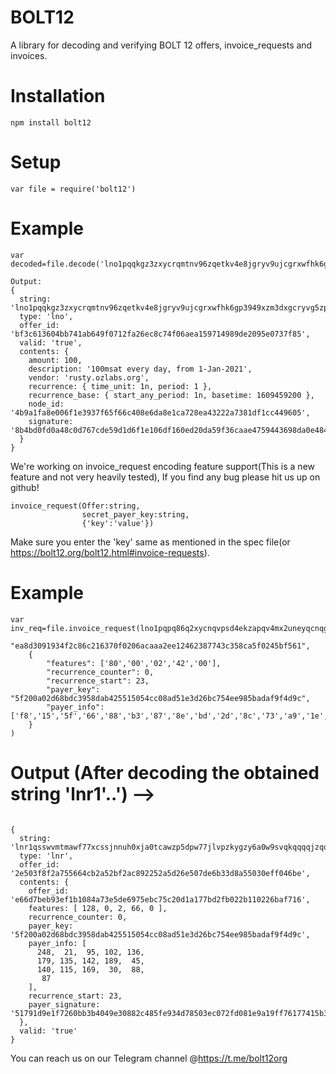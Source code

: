 # BOLT12
A library for decoding and verifying BOLT 12 offers, invoice_requests and invoices.

# Installation
```npm install bolt12 ```

# Setup
```var file = require('bolt12') ```

# Example
```
var decoded=file.decode('lno1pqqkgz3zxycrqmtnv96zqetkv4e8jgryv9ujcgrxwfhk6gp3949xzm3dxgcryvg5zpe82um50yhx77nvv938xtn0wfn35qspqywq2q2laenqq83qfwdpl28qqmc78ymlvhmxcsywdk5wrjnj36jryg488qwlrnzyjczlqsytf0g06zjgcrtk0n09n5wk78ssdhckpmfqmfvlxm92u36egsmf3kswfpqt70dq6mg4lw3t8qx7feh6c8hxz2vwzsdg4n957z8gh8unx')

Output:
{
  string: 'lno1pqqkgz3zxycrqmtnv96zqetkv4e8jgryv9ujcgrxwfhk6gp3949xzm3dxgcryvg5zpe82um50yhx77nvv938xtn0wfn35qspqywq2q2laenqq83qfwdpl28qqmc78ymlvhmxcsywdk5wrjnj36jryg488qwlrnzyjczlqsytf0g06zjgcrtk0n09n5wk78ssdhckpmfqmfvlxm92u36egsmf3kswfpqt70dq6mg4lw3t8qx7feh6c8hxz2vwzsdg4n957z8gh8unx',
  type: 'lno',
  offer_id: 'bf3c613604bb741ab649f0712fa26ec8c74f06aea159714989de2095e0737f85',
  valid: 'true',
  contents: {
    amount: 100,
    description: '100msat every day, from 1-Jan-2021',
    vendor: 'rusty.ozlabs.org',
    recurrence: { time_unit: 1n, period: 1 },
    recurrence_base: { start_any_period: 1n, basetime: 1609459200 },
    node_id: '4b9a1fa8e006f1e3937f65f66c408e6da8e1ca728ea43222a7381df1cc449605',
    signature: '8b4bd0fd0a48c0d767cde59d1d6f1e106df160ed20da59f36caae4759443698da0e4840bf3da0d6d15fba2b380de4e6fac1ee61298e141a8accb4f08e8b9f933'
  }
}
```

We're working on invoice_request encoding feature support(This is a new feature and not very heavily tested), If you find any bug please hit us up on github!
```
invoice_request(Offer:string, 
                secret_payer_key:string,   
                {'key':'value'})
```
Make sure you enter the 'key' same as mentioned in the spec file(or https://bolt12.org/bolt12.html#invoice-requests).

# Example
```
var inv_req=file.invoice_request(lno1pqpq86q2xycnqvpsd4ekzapqv4mx2uneyqcnqgryv9uhxtpqveex7mfqxyk55ctw95erqv339ss8qun094exzarpzsg8yatnw3ujumm6d3skyuewdaexwxszqy9pcpgptlhxvqq7yp9e58aguqr0rcun0ajlvmzq3ek63cw2w282gv3z5uupmuwvgjtq2sqgqqxj7qqpp5hspuzq0pgmhkcg6tqeclvexaawhylurq90ezqrdcm7gapzvcyfzexkt8nmu628dxr375yjvax3x20cxyty8fg8wrr2dlq3nx45phn2kqru2cg',
    "ea8d3091934f2c86c216370f0206acaaa2ee12462387743c358ca5f0245bf561",
    {
        "features": ['80','00','02','42','00'],
        "recurrence_counter": 0,
        "recurrence_start": 23,
        "payer_key": "5f200a02d68bdc3958dab425515054cc08ad51e3d26bc754ee985badaf9f4d9c",
        "payer_info": ['f8','15','5f','66','88','b3','87','8e','bd','2d','8c','73','a9','1e','58','57']
    }
)
```
# Output (After decoding the obtained string 'lnr1'..') --> 
```

{
  string: 'lnr1qsswvmtmawf77xcssjnnuh0xja0tcawzp5dpw77jlvpzkygzy6a0w9svqkqqqqjzqqjqqf3qtusq5qkk30wrjkx6ksj4z5z5esy2650r6f4uw48wnpd6mtulfkwryy8cz40kdz9ns78t6tvvww53ukzhgsq30uzq29u3m8slwfstkw6qf83s3qkyshlfxntc2qlvquhapq0f5x0lwcthg9dnrkzlpjxczgxfxdfyhelsc8s9hjdqtdgtt93a2hzlrp205hq',
  type: 'lnr',
  offer_id: '2e503f8f2a755664cb2a52bf2ac892252a5d26e507de6b33d8a55030eff046be',
  contents: {
    offer_id: 'e66d7beb93ef1b1084a73e5de6975ebc75c20d1a177bd2fb022b110226baf716',
    features: [ 128, 0, 2, 66, 0 ],
    recurrence_counter: 0,
    payer_key: '5f200a02d68bdc3958dab425515054cc08ad51e3d26bc754ee985badaf9f4d9c',
    payer_info: [
      248,  21,  95, 102, 136,
      179, 135, 142, 189,  45,
      140, 115, 169,  30,  88,
       87
    ],
    recurrence_start: 23,
    payer_signature: '51791d9e1f7260bb3b4049e30882c485fe934d78503ec072fd081e9a19ff76177415b31d85f0c8d8120c933524be7f0c1e05bc9a05b50b5963d55c5f1854fa5c'
  },
  valid: 'true'
}
```
 You can reach us on our Telegram channel @https://t.me/bolt12org